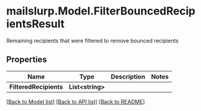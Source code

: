 # mailslurp.Model.FilterBouncedRecipientsResult
Remaining recipients that were filtered to remove bounced recipients

## Properties

Name | Type | Description | Notes
------------ | ------------- | ------------- | -------------
**FilteredRecipients** | **List&lt;string&gt;** |  | 

[[Back to Model list]](../README#documentation-for-models) [[Back to API list]](../README#documentation-for-api-endpoints) [[Back to README]](../README)

